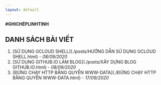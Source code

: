 ```yaml
---
layout: default
---
```

__#GHICHÉPLINHTINH__

## DANH SÁCH BÀI VIẾT


1.  [SỬ DỤNG GCLOUD SHELL](./posts/HƯỚNG DẪN SỬ DỤNG GCLOUD SHELL.html) - _08/09/2020_
1.  [SỬ DỤNG GITHUB.IO LÀM BLOG](./posts/XÂY DỰNG BLOG GITHUB.IO.html) - _08/09/2020_
1.  [ĐỪNG CHẠY HTTP BẰNG QUYỀN WWW-DATA](./ĐỪNG CHẠY HTTP BẰNG QUYỀN WWW-DATA.html) - _17/09/2020_
